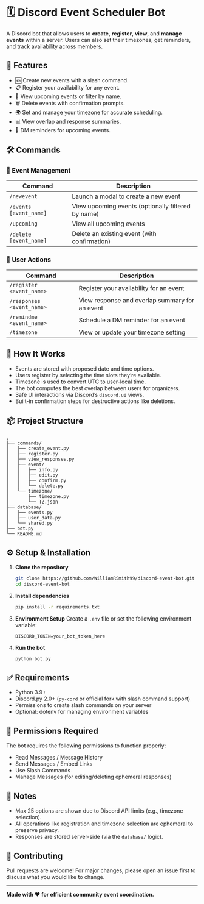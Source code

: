 # 🗓️ Discord Event Scheduler Bot

A Discord bot that allows users to **create**, **register**, **view**, and **manage events** within a server. Users can also set their timezones, get reminders, and track availability across members.

## 🚀 Features

- 🆕 Create new events with a slash command.
- 📋 Register your availability for any event.
- 🔎 View upcoming events or filter by name.
- 🗑️ Delete events with confirmation prompts.
- 🌍 Set and manage your timezone for accurate scheduling.
- 📊 View overlap and response summaries.
- 🔔 DM reminders for upcoming events.

## 🛠️ Commands

### 📆 Event Management

| Command | Description |
|--------|-------------|
| `/newevent` | Launch a modal to create a new event |
| `/events [event_name]` | View upcoming events (optionally filtered by name) |
| `/upcoming` | View all upcoming events |
| `/delete [event_name]` | Delete an existing event (with confirmation) |

### 👤 User Actions

| Command | Description |
|--------|-------------|
| `/register <event_name>` | Register your availability for an event |
| `/responses <event_name>` | View response and overlap summary for an event |
| `/remindme <event_name>` | Schedule a DM reminder for an event |
| `/timezone` | View or update your timezone setting |

## 🧠 How It Works

- Events are stored with proposed date and time options.
- Users register by selecting the time slots they’re available.
- Timezone is used to convert UTC to user-local time.
- The bot computes the best overlap between users for organizers.
- Safe UI interactions via Discord’s `discord.ui` views.
- Built-in confirmation steps for destructive actions like deletions.

## 📦 Project Structure

```
.
├── commands/
│   ├── create_event.py
│   ├── register.py
│   ├── view_responses.py
│   ├── event/
│   │   ├── info.py
│   │   ├── edit.py
│   │   ├── confirm.py
│   │   └── delete.py
│   └── timezone/
│       ├── timezone.py
│       └── TZ.json
├── database/
│   ├── events.py
│   ├── user_data.py
│   └── shared.py
├── bot.py
└── README.md
```

## ⚙️ Setup & Installation

1. **Clone the repository**
   ```bash
   git clone https://github.com/WilliamRSmith99/discord-event-bot.git
   cd discord-event-bot
   ```

2. **Install dependencies**
   ```bash
   pip install -r requirements.txt
   ```

3. **Environment Setup**
   Create a `.env` file or set the following environment variable:
   ```
   DISCORD_TOKEN=your_bot_token_here
   ```

4. **Run the bot**
   ```bash
   python bot.py
   ```

## ✅ Requirements

- Python 3.9+
- Discord.py 2.0+ (`py-cord` or official fork with slash command support)
- Permissions to create slash commands on your server
- Optional: dotenv for managing environment variables

## 🔐 Permissions Required

The bot requires the following permissions to function properly:
- Read Messages / Message History
- Send Messages / Embed Links
- Use Slash Commands
- Manage Messages (for editing/deleting ephemeral responses)

## 📎 Notes

- Max 25 options are shown due to Discord API limits (e.g., timezone selection).
- All operations like registration and timezone selection are ephemeral to preserve privacy.
- Responses are stored server-side (via the `database/` logic).

## 🤝 Contributing

Pull requests are welcome! For major changes, please open an issue first to discuss what you would like to change.

---

**Made with ❤️ for efficient community event coordination.**
